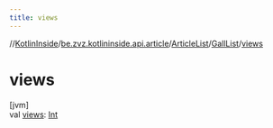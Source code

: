 ```yaml
---
title: views
---
```

//[KotlinInside](../../../../index.html)/[be.zvz.kotlininside.api.article](../../index.html)/[ArticleList](../index.html)/[GallList](index.html)/[views](views.html)



# views



[jvm]\
val [views](views.html): [Int](https://kotlinlang.org/api/latest/jvm/stdlib/kotlin/-int/index.html)




